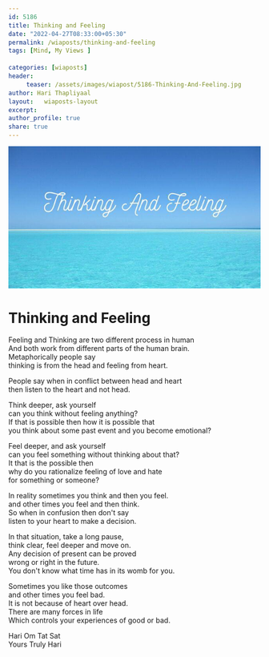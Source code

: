 ```yaml
--- 
id: 5186 
title: Thinking and Feeling
date: "2022-04-27T08:33:00+05:30"
permalink: /wiaposts/thinking-and-feeling
tags: [Mind, My Views ]    

categories: [wiaposts] 
header:
     teaser: /assets/images/wiapost/5186-Thinking-And-Feeling.jpg
author: Hari Thapliyaal 
layout:   wiaposts-layout
excerpt:  
author_profile: true 
share: true 
---
```


![Thinking and Feeling](/assets/images/wiapost/5186-Thinking-And-Feeling.jpg)     
   
# Thinking and Feeling    
   
Feeling and Thinking are two different process in human     
And both work from different parts of the human brain.     
Metaphorically people say     
thinking is from the head and feeling from heart.    
    
People say when in conflict between head and heart     
then listen to the heart and not head.    
    
Think deeper, ask yourself     
can you think without feeling anything?    
If that is possible then how it is possible that     
you think about some past event and you become emotional?    
    
Feel deeper, and ask yourself     
can you feel something without thinking about that?    
It that is the possible then     
why do you rationalize feeling of love and hate     
for something or someone?    
    
In reality sometimes you think and then you feel.    
and other times you feel and then think.    
So when in confusion then don't say     
listen to your heart to make a decision.    
    
In that situation, take a long pause,     
think clear, feel deeper and move on.     
Any decision of present can be proved     
wrong or right in the future.     
You don't know what time has in its womb for you.    
    
Sometimes you like those outcomes     
and other times you feel bad.    
It is not because of heart over head.    
There are many forces in life     
Which controls your experiences of good or bad.    
    
Hari Om Tat Sat     
Yours Truly Hari    

